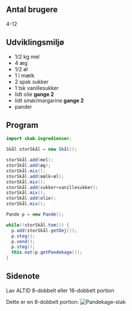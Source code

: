 <link id="linkstyle" rel="stylesheet" href="foghorn.css">
<meta http-equiv="Content-Type" content="text/html;charset=UTF-8">


Antal brugere
-------------
4-12

Udviklingsmiljø
---------------
 * 1/2 kg mel
 * 4 æg
 * 1/2 øl
 * 1 l mælk
 * 2 spsk sukker
 * 1 tsk vanillesukker
 * lidt olie __gange 2__
 * lidt smør/margarine __gange 2__
 * pander


Program
-------

```Java
import skab.ingredienser;

Skål storSkål = new Skål();

storSkål.add(mel);
storSkål.add(æg);
storSkål.mix();
storSkål.add(mælk+øl);
storSkål.mix();
storSkål.add(sukker+vanillesukker);
storSkål.mix();
storSkål.add(olie);
storSkål.mix();

Pande p = new Pande();

while(!storSkål.tom()) {
  p.add(storSkål.getDej());
  p.steg();
  p.vend();
  p.steg();
  this.eat(p.getPandekage());
}
```

Sidenote
--------
Lav ALTID 8-dobbelt eller 16-dobbelt portion

Dette er en 8-dobbelt portion: ![Pandekage-stak](/images/ohms-pancakes.jpg)
